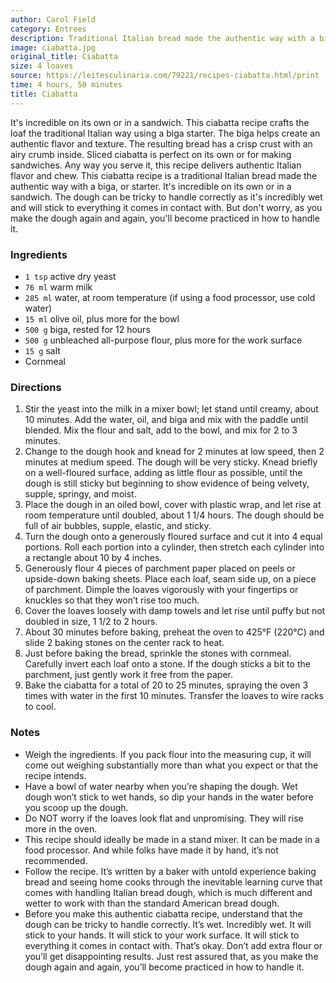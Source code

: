 ```yaml
---
author: Carol Field
category: Entrees
description: Traditional Italian bread made the authentic way with a biga, or starter.
image: ciabatta.jpg
original_title: Ciabatta
size: 4 loaves
source: https://leitesculinaria.com/79221/recipes-ciabatta.html/print
time: 4 hours, 50 minutes
title: Ciabatta
---
```


It's incredible on its own or in a sandwich. This ciabatta recipe crafts the loaf the traditional Italian way using a biga starter. The biga helps create an authentic flavor and texture. The resulting bread has a crisp crust with an airy crumb inside. Sliced ciabatta is perfect on its own or for making sandwiches. Any way you serve it, this recipe delivers authentic Italian flavor and chew. This ciabatta recipe is a traditional Italian bread made the authentic way with a biga, or starter. It's incredible on its own or in a sandwich. The dough can be tricky to handle correctly as it's incredibly wet and will stick to everything it comes in contact with. But don't worry, as you make the dough again and again, you'll become practiced in how to handle it.

### Ingredients

* `1 tsp` active dry yeast
* `76 ml` warm milk
* `285 ml` water, at room temperature (if using a food processor, use cold water)
* `15 ml` olive oil, plus more for the bowl
* `500 g` biga, rested for 12 hours
* `500 g` unbleached all-purpose flour, plus more for the work surface
* `15 g` salt
* Cornmeal

### Directions

1. Stir the yeast into the milk in a mixer bowl; let stand until creamy, about 10 minutes. Add the water, oil, and biga and mix with the paddle until blended. Mix the flour and salt, add to the bowl, and mix for 2 to 3 minutes. 
2. Change to the dough hook and knead for 2 minutes at low speed, then 2 minutes at medium speed. The dough will be very sticky. Knead briefly on a well-floured surface, adding as little flour as possible, until the dough is still sticky but beginning to show evidence of being velvety, supple, springy, and moist.
3. Place the dough in an oiled bowl, cover with plastic wrap, and let rise at room temperature until doubled, about 1 1/4 hours. The dough should be full of air bubbles, supple, elastic, and sticky.
4. Turn the dough onto a generously floured surface and cut it into 4 equal portions. Roll each portion into a cylinder, then stretch each cylinder into a rectangle about 10 by 4 inches.
5. Generously flour 4 pieces of parchment paper placed on peels or upside-down baking sheets. Place each loaf, seam side up, on a piece of parchment. Dimple the loaves vigorously with your fingertips or knuckles so that they won’t rise too much.
6. Cover the loaves loosely with damp towels and let rise until puffy but not doubled in size, 1 1/2 to 2 hours.
7. About 30 minutes before baking, preheat the oven to 425°F (220°C) and slide 2 baking stones on the center rack to heat.
8. Just before baking the bread, sprinkle the stones with cornmeal. Carefully invert each loaf onto a stone. If the dough sticks a bit to the parchment, just gently work it free from the paper.
9. Bake the ciabatta for a total of 20 to 25 minutes, spraying the oven 3 times with water in the first 10 minutes. Transfer the loaves to wire racks to cool.

### Notes

* Weigh the ingredients. If you pack flour into the measuring cup, it will come out weighing substantially more than what you expect or that the recipe intends.
* Have a bowl of water nearby when you’re shaping the dough. Wet dough won’t stick to wet hands, so dip your hands in the water before you scoop up the dough.
* Do NOT worry if the loaves look flat and unpromising. They will rise more in the oven.
* This recipe should ideally be made in a stand mixer. It can be made in a food processor. And while folks have made it by hand, it’s not recommended.
* Follow the recipe. It’s written by a baker with untold experience baking bread and seeing home cooks through the inevitable learning curve that comes with handling Italian bread dough, which is much different and wetter to work with than the standard American bread dough.
* Before you make this authentic ciabatta recipe, understand that the dough can be tricky to handle correctly. It’s wet. Incredibly wet. It will stick to your hands. It will stick to your work surface. It will stick to everything it comes in contact with. That’s okay. Don’t add extra flour or you’ll get disappointing results. Just rest assured that, as you make the dough again and again, you’ll become practiced in how to handle it.